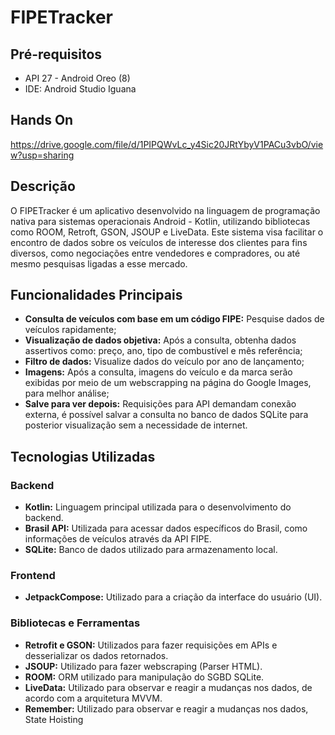 # FIPETracker

## Pré-requisitos

- API 27 - Android Oreo (8)
- IDE: Android Studio Iguana

## Hands On
https://drive.google.com/file/d/1PIPQWvLc_y4Sic20JRtYbyV1PACu3vbO/view?usp=sharing

## Descrição

O FIPETracker é um aplicativo desenvolvido na linguagem de programação nativa para sistemas operacionais Android - Kotlin, utilizando bibliotecas como ROOM, Retroft, GSON, JSOUP e LiveData. 
Este sistema visa facilitar o encontro de dados sobre os veículos de interesse dos clientes para fins diversos, como negociações entre vendedores e compradores, ou até mesmo pesquisas ligadas a esse mercado.

## Funcionalidades Principais

- **Consulta de veículos com base em um código FIPE:** Pesquise dados de veículos rapidamente;
- **Visualização de dados objetiva:** Após a consulta, obtenha dados assertivos como: preço, ano, tipo de combustível e mês referência;
- **Filtro de dados:** Visualize dados do veículo por ano de lançamento;
- **Imagens:** Após a consulta, imagens do veículo e da marca serão exibidas por meio de um webscrapping na página do Google Images, para melhor análise;
- **Salve para ver depois:** Requisições para API demandam conexão externa, é possível salvar a consulta no banco de dados SQLite para posterior visualização sem a necessidade de internet.

## Tecnologias Utilizadas

### Backend
- **Kotlin:** Linguagem principal utilizada para o desenvolvimento do backend.
- **Brasil API:** Utilizada para acessar dados específicos do Brasil, como informações de veículos através da API FIPE.
- **SQLite:** Banco de dados utilizado para armazenamento local.

### Frontend
- **JetpackCompose:** Utilizado para a criação da interface do usuário (UI).

### Bibliotecas e Ferramentas
- **Retrofit e GSON:** Utilizados para fazer requisições em APIs e desserializar os dados retornados.
- **JSOUP:** Utilizado para fazer webscraping (Parser HTML).
- **ROOM:** ORM utilizado para manipulação do SGBD SQLite.
- **LiveData:** Utilizado para observar e reagir a mudanças nos dados, de acordo com a arquitetura MVVM.
- **Remember:** Utilizado para observar e reagir a mudanças nos dados, State Hoisting
